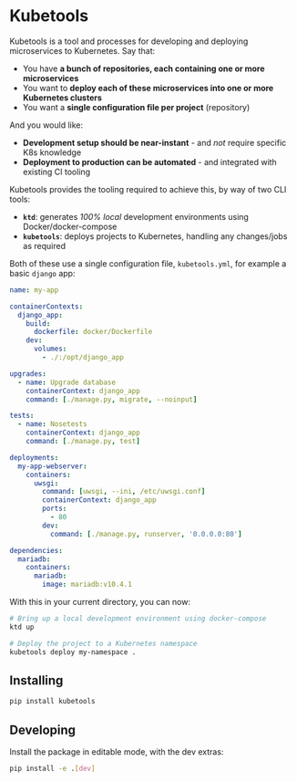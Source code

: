 # Kubetools

Kubetools is a tool and processes for developing and deploying microservices to Kubernetes. Say that:

+ You have **a bunch of repositories, each containing one or more microservices**
+ You want to **deploy each of these microservices into one or more Kubernetes clusters**
+ You want a **single configuration file per project** (repository)

And you would like:

+ **Development setup should be near-instant** - and _not_ require specific K8s knowledge
+ **Deployment to production can be automated** - and integrated with existing CI tooling

Kubetools provides the tooling required to achieve this, by way of two CLI tools:

+ **`ktd`**: generates _100% local_ development environments using Docker/docker-compose
+ **`kubetools`**: deploys projects to Kubernetes, handling any changes/jobs as required

Both of these use a single configuration file, `kubetools.yml`, for example a basic `django` app:

```yaml
name: my-app

containerContexts:
  django_app:
    build:
      dockerfile: docker/Dockerfile
    dev:
      volumes:
        - ./:/opt/django_app

upgrades:
  - name: Upgrade database
    containerContext: django_app
    command: [./manage.py, migrate, --noinput]

tests:
  - name: Nosetests
    containerContext: django_app
    command: [./manage.py, test]

deployments:
  my-app-webserver:
    containers:
      uwsgi:
        command: [uwsgi, --ini, /etc/uwsgi.conf]
        containerContext: django_app
        ports:
          - 80
        dev:
          command: [./manage.py, runserver, '0.0.0.0:80']

dependencies:
  mariadb:
    containers:
      mariadb:
        image: mariadb:v10.4.1
```

With this in your current directory, you can now:

```sh
# Bring up a local development environment using docker-compose
ktd up

# Deploy the project to a Kubernetes namespace
kubetools deploy my-namespace .
```

## Installing

```sh
pip install kubetools
```

## Developing

Install the package in editable mode, with the dev extras:

```sh
pip install -e .[dev]
```
